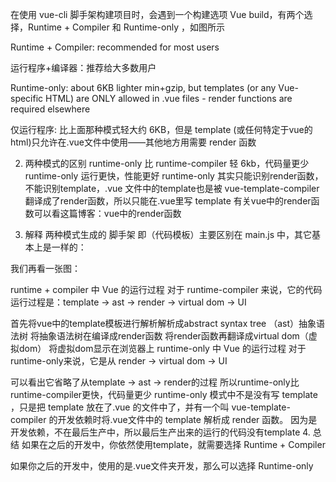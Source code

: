 在使用 vue-cli 脚手架构建项目时，会遇到一个构建选项 Vue build，有两个选择，Runtime + Compiler 和 Runtime-only ，如图所示


Runtime + Compiler: recommended for most users

运行程序+编译器：推荐给大多数用户

Runtime-only: about 6KB lighter min+gzip, but templates (or any Vue-specific HTML) are ONLY allowed in .vue files - render functions are required elsewhere

仅运行程序: 比上面那种模式轻大约 6KB，但是 template (或任何特定于vue的html)只允许在.vue文件中使用——其他地方用需要 render 函数

2. 两种模式的区别
runtime-only 比 runtime-compiler 轻 6kb，代码量更少
runtime-only 运行更快，性能更好
runtime-only 其实只能识别render函数，不能识别template，.vue 文件中的template也是被 vue-template-compiler 翻译成了render函数，所以只能在.vue里写 template
有关vue中的render函数可以看这篇博客：vue中的render函数

3. 解释
两种模式生成的 脚手架 即（代码模板）主要区别在 main.js 中，其它基本上是一样的：

我们再看一张图：


runtime + compiler 中 Vue 的运行过程
对于 runtime-compiler 来说，它的代码运行过程是：template -> ast -> render -> virtual dom -> UI

首先将vue中的template模板进行解析解析成abstract syntax tree （ast）抽象语法树
将抽象语法树在编译成render函数
将render函数再翻译成virtual dom（虚拟dom）
将虚拟dom显示在浏览器上
runtime-only 中 Vue 的运行过程
对于 runtime-only来说，它是从 render -> virtual dom -> UI

可以看出它省略了从template -> ast -> render的过程
所以runtime-only比runtime-compiler更快，代码量更少
runtime-only 模式中不是没有写 template ，只是把 template 放在了.vue 的文件中了，并有一个叫 vue-template-compiler 的开发依赖时将.vue文件中的 template 解析成 render 函数。 因为是开发依赖，不在最后生产中，所以最后生产出来的运行的代码没有template
4. 总结
如果在之后的开发中，你依然使用template，就需要选择 Runtime + Compiler

如果你之后的开发中，使用的是.vue文件夹开发，那么可以选择 Runtime-only

